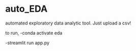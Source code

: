 # auto_EDA
automated exploratory data analytic tool. Just upload a csv!

to run,
-conda activate eda

-streamlit run app.py
